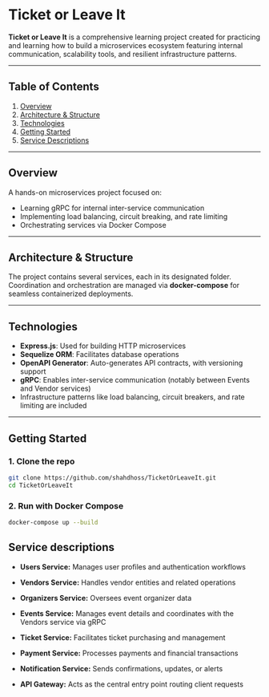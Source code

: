 # Ticket or Leave It

**Ticket or Leave It** is a comprehensive learning project created for practicing and learning how to build a microservices ecosystem featuring internal communication, scalability tools, and resilient infrastructure patterns.

---

## Table of Contents
1. [Overview](#overview)  
2. [Architecture & Structure](#architecture--structure)  
3. [Technologies](#technologies)  
4. [Getting Started](#getting-started)  
5. [Service Descriptions](#service-descriptions)  

---

## Overview
A hands-on microservices project focused on:
- Learning gRPC for internal inter-service communication
- Implementing load balancing, circuit breaking, and rate limiting
- Orchestrating services via Docker Compose

---

## Architecture & Structure
The project contains several services, each in its designated folder. Coordination and orchestration are managed via **docker-compose** for seamless containerized deployments.

---

## Technologies
- **Express.js**: Used for building HTTP microservices  
- **Sequelize ORM**: Facilitates database operations  
- **OpenAPI Generator**: Auto-generates API contracts, with versioning support  
- **gRPC**: Enables inter-service communication (notably between Events and Vendor services)  
- Infrastructure patterns like load balancing, circuit breakers, and rate limiting are included  

---

## Getting Started

### 1. Clone the repo
```bash
git clone https://github.com/shahdhoss/TicketOrLeaveIt.git
cd TicketOrLeaveIt
```

### 2. Run with Docker Compose
```bash
docker-compose up --build
```

## Service descriptions
- **Users Service:** Manages user profiles and authentication workflows

- **Vendors Service:** Handles vendor entities and related operations

- **Organizers Service:** Oversees event organizer data

- **Events Service:** Manages event details and coordinates with the Vendors service via gRPC

- **Ticket Service:** Facilitates ticket purchasing and management

- **Payment Service:** Processes payments and financial transactions

- **Notification Service:** Sends confirmations, updates, or alerts

- **API Gateway:** Acts as the central entry point routing client requests
